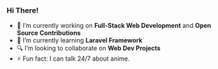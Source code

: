 ### Hi There!

- 🔭 I’m currently working on <strong>Full-Stack Web Development</strong> and <strong>Open Source Contributions</strong>
- 🌱 I’m currently learning <strong>Laravel Framework</strong>
- 🔍 I’m looking to collaborate on <strong>Web Dev Projects</strong>
- ⚡ Fun fact: I can talk 24/7 about anime.


